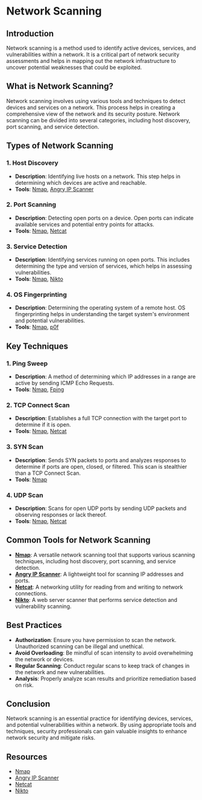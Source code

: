 # Network Scanning

## Introduction

Network scanning is a method used to identify active devices, services, and vulnerabilities within a network. It is a critical part of network security assessments and helps in mapping out the network infrastructure to uncover potential weaknesses that could be exploited.

## What is Network Scanning?

Network scanning involves using various tools and techniques to detect devices and services on a network. This process helps in creating a comprehensive view of the network and its security posture. Network scanning can be divided into several categories, including host discovery, port scanning, and service detection.

## Types of Network Scanning

### 1. **Host Discovery**

- **Description**: Identifying live hosts on a network. This step helps in determining which devices are active and reachable.
- **Tools**: [Nmap](https://nmap.org/), [Angry IP Scanner](https://angryip.org/)

### 2. **Port Scanning**

- **Description**: Detecting open ports on a device. Open ports can indicate available services and potential entry points for attacks.
- **Tools**: [Nmap](https://nmap.org/), [Netcat](https://nmap.org/ncat/)

### 3. **Service Detection**

- **Description**: Identifying services running on open ports. This includes determining the type and version of services, which helps in assessing vulnerabilities.
- **Tools**: [Nmap](https://nmap.org/), [Nikto](https://cirt.net/Nikto2)

### 4. **OS Fingerprinting**

- **Description**: Determining the operating system of a remote host. OS fingerprinting helps in understanding the target system's environment and potential vulnerabilities.
- **Tools**: [Nmap](https://nmap.org/), [p0f](http://lcamtuf.coredump.cx/p0f3/)

## Key Techniques

### 1. **Ping Sweep**

- **Description**: A method of determining which IP addresses in a range are active by sending ICMP Echo Requests.
- **Tools**: [Nmap](https://nmap.org/), [Fping](http://fping.org/)

### 2. **TCP Connect Scan**

- **Description**: Establishes a full TCP connection with the target port to determine if it is open.
- **Tools**: [Nmap](https://nmap.org/), [Netcat](https://nmap.org/ncat/)

### 3. **SYN Scan**

- **Description**: Sends SYN packets to ports and analyzes responses to determine if ports are open, closed, or filtered. This scan is stealthier than a TCP Connect Scan.
- **Tools**: [Nmap](https://nmap.org/)

### 4. **UDP Scan**

- **Description**: Scans for open UDP ports by sending UDP packets and observing responses or lack thereof.
- **Tools**: [Nmap](https://nmap.org/), [Netcat](https://nmap.org/ncat/)

## Common Tools for Network Scanning

- **[Nmap](https://nmap.org/)**: A versatile network scanning tool that supports various scanning techniques, including host discovery, port scanning, and service detection.
- **[Angry IP Scanner](https://angryip.org/)**: A lightweight tool for scanning IP addresses and ports.
- **[Netcat](https://nmap.org/ncat/)**: A networking utility for reading from and writing to network connections.
- **[Nikto](https://cirt.net/Nikto2)**: A web server scanner that performs service detection and vulnerability scanning.

## Best Practices

- **Authorization**: Ensure you have permission to scan the network. Unauthorized scanning can be illegal and unethical.
- **Avoid Overloading**: Be mindful of scan intensity to avoid overwhelming the network or devices.
- **Regular Scanning**: Conduct regular scans to keep track of changes in the network and new vulnerabilities.
- **Analysis**: Properly analyze scan results and prioritize remediation based on risk.

## Conclusion

Network scanning is an essential practice for identifying devices, services, and potential vulnerabilities within a network. By using appropriate tools and techniques, security professionals can gain valuable insights to enhance network security and mitigate risks.

## Resources

- [Nmap](https://nmap.org/)
- [Angry IP Scanner](https://angryip.org/)
- [Netcat](https://nmap.org/ncat/)
- [Nikto](https://cirt.net/Nikto2)


